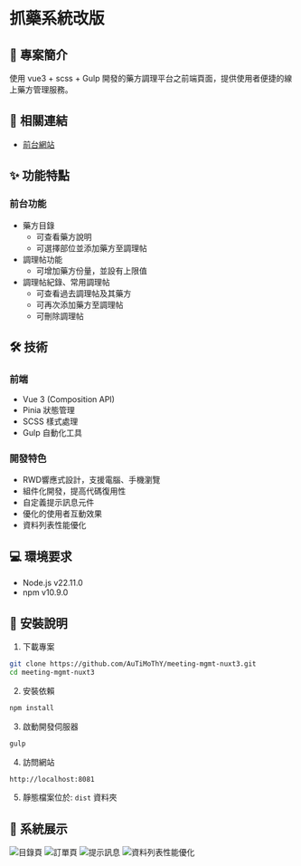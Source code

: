 # 抓藥系統改版

## 📝 專案簡介
使用 vue3 + scss + Gulp 開發的藥方調理平台之前端頁面，提供使用者便捷的線上藥方管理服務。


## 🔗 相關連結
- [前台網站](https://demo.auozzy.com/xinyao-html/)

## ✨ 功能特點
### 前台功能
- 藥方目錄
  - 可查看藥方說明
  - 可選擇部位並添加藥方至調理帖
- 調理帖功能
  - 可增加藥方份量，並設有上限值
- 調理帖紀錄、常用調理帖
  - 可查看過去調理帖及其藥方
  - 可再次添加藥方至調理帖
  - 可刪除調理帖

## 🛠 技術
### 前端
- Vue 3 (Composition API)
- Pinia 狀態管理
- SCSS 樣式處理
- Gulp 自動化工具

### 開發特色
- RWD響應式設計，支援電腦、手機瀏覽
- 組件化開發，提高代碼復用性
- 自定義提示訊息元件
- 優化的使用者互動效果
- 資料列表性能優化

## 💻 環境要求
- Node.js v22.11.0
- npm v10.9.0

## 🔧 安裝說明
1. 下載專案
```bash
git clone https://github.com/AuTiMoThY/meeting-mgmt-nuxt3.git
cd meeting-mgmt-nuxt3
``` 

2. 安裝依賴
```bash
npm install
```

3. 啟動開發伺服器
```bash
gulp
```

4. 訪問網站
```bash
http://localhost:8081
```

5. 靜態檔案位於: `dist` 資料夾

## 📸 系統展示
![目錄頁](https://demo.auozzy.com/picture/xinyao-index.jpg)
![訂單頁](https://demo.auozzy.com/picture/xinyao-order.jpg)
![提示訊息](https://demo.auozzy.com/picture/xinyao-modal.jpg)
![資料列表性能優化](https://demo.auozzy.com/picture/xinyao-datatable.jpg)

